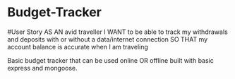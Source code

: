 # Budget-Tracker

#User Story
AS AN avid traveller
I WANT to be able to track my withdrawals and deposits with or without a data/internet connection
SO THAT my account balance is accurate when I am traveling

Basic budget tracker that can be used online OR offline built with basic express and mongoose.